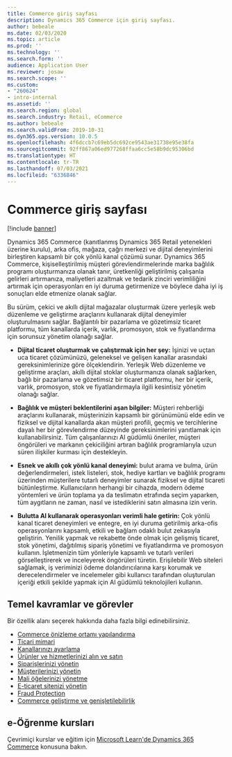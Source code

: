 ```yaml
---
title: Commerce giriş sayfası
description: Dynamics 365 Commerce için giriş sayfası.
author: bebeale
ms.date: 02/03/2020
ms.topic: article
ms.prod: ''
ms.technology: ''
ms.search.form: ''
audience: Application User
ms.reviewer: josaw
ms.search.scope: ''
ms.custom:
- "260624"
- intro-internal
ms.assetid: ''
ms.search.region: global
ms.search.industry: Retail, eCommerce
ms.author: bebeale
ms.search.validFrom: 2019-10-31
ms.dyn365.ops.version: 10.0.5
ms.openlocfilehash: 4f6dccb7c69eb5dc692ce9543ae31738e95e38fa
ms.sourcegitcommit: 92ff867a06ed977268ffaa6cc5e58b9dc95306bd
ms.translationtype: HT
ms.contentlocale: tr-TR
ms.lasthandoff: 07/03/2021
ms.locfileid: "6336846"
---
```

# <a name="commerce-home-page"></a>Commerce giriş sayfası

[!include [banner](includes/banner.md)]

Dynamics 365 Commerce (kanıtlanmış Dynamics 365 Retail yetenekleri üzerine kurulu), arka ofis, mağaza, çağrı merkezi ve dijital deneyimlerini birleştiren kapsamlı bir çok yönlü kanal çözümü sunar. Dynamics 365 Commerce, kişiselleştirilmiş müşteri görevlendirmelerinde marka bağlılık programı oluşturmanıza olanak tanır, üretkenliği geliştirilmiş çalışanla gelirleri artırmanıza, maliyetleri azaltmak ve tedarik zinciri verimliliğini artırmak için operasyonları en iyi duruma getirmenize ve böylece daha iyi iş sonuçları elde etmenize olanak sağlar.

Bu sürüm, çekici ve akıllı dijital mağazalar oluşturmak üzere yerleşik web düzenleme ve geliştirme araçlarını kullanarak dijital deneyimler oluşturulmasını sağlar. Bağlantılı bir pazarlama ve gözetimsiz ticaret platformu, tüm kanallarda içerik, varlık, promosyon, stok ve fiyatlandırma için sorunsuz yönetim olanağı sağlar.

- **Dijital ticaret oluşturmak ve çalıştırmak için her şey:** İşinizi ve uçtan uca ticaret çözümünüzü, geleneksel ve gelişen kanallar arasındaki gereksinimlerinize göre ölçeklendirin. Yerleşik Web düzenleme ve geliştirme araçları, akıllı dijital stoklar oluşturmanıza olanak sağlarken, bağlı bir pazarlama ve gözetimsiz bir ticaret platformu, her bir içerik, varlık, promosyon, stok ve fiyatlandırmayla ilgili kesintisiz yönetim olanağı sağlar.

- **Bağlılık ve müşteri beklentilerini aşan bilgiler:** Müşteri rehberliği araçlarını kullanarak, müşterinizin kapsamlı bir görünümünü elde edin ve fiziksel ve dijital kanallarda akan müşteri profili, geçmiş ve tercihlerine dayalı her bir görevlendirme düzeyinde gereksinimlerini yanıtlamak için kullanabilirsiniz. Tüm çalışanlarınızı AI güdümlü öneriler, müşteri öngörüleri ve markanın çekiciliğini artıran bağlılık programlarıyla uzun süren ilişkiler kurması için destekleyin.

- **Esnek ve akıllı çok yönlü kanal deneyimi:** bulut arama ve bulma, ürün değerlendirmeleri, istek listeleri, stok, hediye kartları ve bağlılık programı üzerinden müşterilere tutarlı deneyimler sunarak fiziksel ve dijital ticareti bütünleştirme. Kullanıcıların herhangi bir cihazda, modern ödeme yöntemleri ve ürün toplama ya da teslimatın etrafında seçim yaparken, tüm aygıtların ne zaman, nasıl ve istediklerini satın almasına izin verin.

- **Bulutta AI kullanarak operasyonları verimli hale getirin:** Çok yönlü kanal ticaret deneyimleri ve entegre, en iyi duruma getirilmiş arka-ofis operasyonlarını kapsamlı, etkili ve bağlam odaklı bulut zekasıyla geliştirin. Yenilik yapmak ve rekabette önde olmak için gelişmiş ticaret, stok yönetimi, dağıtılmış sipariş yönetimi ve fiyatlandırma ve promosyon kullanın. İşletmenizin tüm yönleriyle kapsamlı ve tutarlı verileri görselleştirerek ve inceleyerek öngörüleri türetin. Erişilebilir Web siteleri sağlamak, iş veriminizi ödeme dolandırıcılarına karşı korumak ve derecelendirmeler ve incelemeler gibi kullanıcı tarafından oluşturulan içeriği etkili şekilde yapmak için AI güdümlü teknolojileri kullanın.

## <a name="core-concepts-and-tasks"></a>Temel kavramlar ve görevler

Bir özellik alanı seçerek hakkında daha fazla bilgi edinebilirsiniz.

- [Commerce önizleme ortamı yapılandırma](provisioning-guide.md)
- [Ticari mimari](./commerce-architecture.md)
- [Kanallarınızı ayarlama](channels-overview.md)
- [Ürünler ve hizmetlerinizi alın ve satın](set-up-retail-products.md)
- [Siparişlerinizi yönetin](Order-fulfillment-overview.md)
- [Müşterilerinizi yönetin](set-up-customer-loyalty-program.md)
- [Mali öğelerinizi yönetme](retail-statements.md)
- [E-ticaret sitenizi yönetin](online-store-overview.md)
- [Fraud Protection](dev-itpro/DFP.md)
- [Commerce geliştirme ve genişletilebilirlik](dev-itpro/dev-retail-home-page.md)

## <a name="elearning-courses"></a>e-Öğrenme kursları

Çevrimiçi kurslar ve eğitim için [Microsoft Learn'de Dynamics 365 Commerce](https://docs.microsoft.com/learn/browse/?expanded=dynamics-365&products=dynamics-commerce&resource_type=learning%20path) konusuna bakın.
